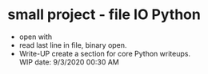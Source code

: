 # small project - file IO Python  
  * open with  
  * read last line in file, binary open.  
  * Write-UP create a section for core Python writeups.  
WIP date: 9/3/2020 00:30 AM
